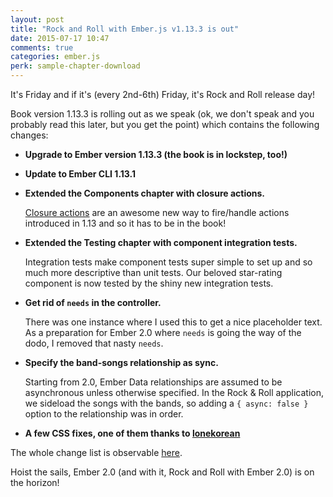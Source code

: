 ```yaml
---
layout: post
title: "Rock and Roll with Ember.js v1.13.3 is out"
date: 2015-07-17 10:47
comments: true
categories: ember.js
perk: sample-chapter-download
---
```


It's Friday and if it's (every 2nd-6th) Friday, it's Rock and Roll release day!

Book version 1.13.3 is rolling out as we speak (ok, we don't speak and you
probably read this later, but you get the point) which contains the following
changes:

* **Upgrade to Ember version 1.13.3 (the book is in lockstep, too!)**
* **Update to Ember CLI 1.13.1**
* **Extended the Components chapter with closure actions.**

  [Closure actions][1] are an awesome new way to fire/handle actions introduced
  in 1.13 and so it has to be in the book!
* **Extended the Testing chapter with component integration tests.**

  Integration tests make component tests super simple to set up and so much more
  descriptive than unit tests. Our beloved star-rating component is now tested
  by the shiny new integration tests.
* **Get rid of `needs` in the controller.**

  There was one instance where I used this to get a nice placeholder text. As a
  preparation for Ember 2.0 where `needs` is going the way of the dodo, I
  removed that nasty `needs`.
* **Specify the band-songs relationship as sync.**

  Starting from 2.0, Ember Data relationships are assumed to be asynchronous
  unless otherwise specified. In the Rock & Roll application, we sideload the
  songs with the bands, so adding a `{ async: false }` option to the
  relationship was in order.
* **A few CSS fixes, one of them thanks to [lonekorean][2]**

The whole change list is observable [here][3].

Hoist the sails, Ember 2.0 (and with it, Rock and Roll with Ember 2.0) is on the horizon!

[1]: http://emberjs.com/blog/2015/06/12/ember-1-13-0-released.html#toc_closure-actions
[2]: https://twitter.com/lonekorean
[3]: https://github.com/balinterdi/rarwe-issues/issues?q=milestone%3A1.13.3+is%3Aclosed
